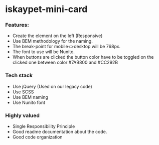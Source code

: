 # iskaypet-mini-card

### Features:

- Create the element on the left (Responsive)
- Use BEM methodology for the naming.
- The break-point for mobile<>desktop will be 768px.
- The font to use will be Nunito.
- When buttons are clicked the button color have to be toggled on the clicked
  one between color #7AB800 and #CC292B

### Tech stack

- Use jQuery (Used on our legacy code)
- Use SCSS
- Use BEM naming
- Use Nunito font

### Highly valued

- Single Responsibility Principle
- Good readme documentation about the code.
- Good code organization
